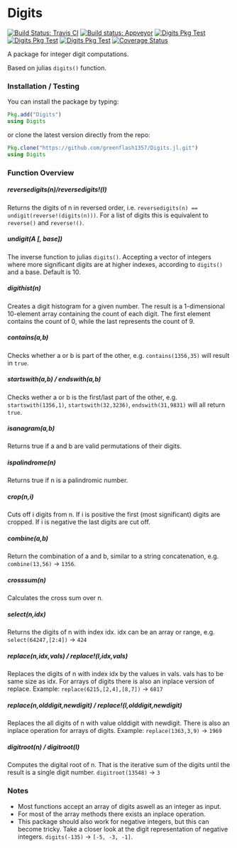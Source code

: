 # Digits

[![Build Status: Travis CI](https://travis-ci.org/greenflash1357/Digits.jl.svg?branch=master)](https://travis-ci.org/greenflash1357/Digits.jl)
[![Build status: Appveyor](https://ci.appveyor.com/api/projects/status/gvomfrq6v71pyt0d?svg=true)](https://ci.appveyor.com/project/greenflash1357/digits-jl)
[![Digits Pkg Test](http://pkg.julialang.org/badges/Digits_0.4.svg)](http://pkg.julialang.org/?pkg=Digits&ver=0.4)
[![Digits Pkg Test](http://pkg.julialang.org/badges/Digits_0.5.svg)](http://pkg.julialang.org/?pkg=Digits&ver=0.5)
[![Digits Pkg Test](http://pkg.julialang.org/badges/Digits_0.6.svg)](http://pkg.julialang.org/?pkg=Digits&ver=0.6)
[![Coverage Status](https://coveralls.io/repos/greenflash1357/Digits.jl/badge.svg?branch=master&service=github)](https://coveralls.io/github/greenflash1357/Digits.jl?branch=master)

A package for integer digit computations.

Based on julias `digits()` function.

### Installation / Testing

You can install the package by typing:
```julia
Pkg.add("Digits")
using Digits
```
or clone the latest version directly from the repo:
```julia
Pkg.clone("https://github.com/greenflash1357/Digits.jl.git")
using Digits
```

### Function Overview

##### reversedigits(n)/reversedigits!(l)
Returns the digits of n in reversed order, i.e. `reversedigits(n) == undigit(reverse!(digits(n)))`. For a list of digits this is equivalent to `reverse()` and `reverse!()`.

##### undigit(A [, base])
The inverse function to julias `digits()`. Accepting a vector of integers where more significant digits are at higher indexes, according to `digits()` and a base. Default is 10.

##### digithist(n)
Creates a digit histogram for a given number. The result is a 1-dimensional 10-element array containing the count of each digit. The first element contains the count of 0, while the last represents the count of 9.

##### contains(a,b)
Checks whether a or b is part of the other, e.g. `contains(1356,35)` will result in `true`.

##### startswith(a,b) / endswith(a,b)
Checks wether a or b is the first/last part of the other, e.g. `startswith(1356,1)`, `startswith(32,3236)`, `endswith(31,9831)` will all return `true`.

##### isanagram(a,b)
Returns true if a and b are valid permutations of their digits.

##### ispalindrome(n)
Returns true if n is a palindromic number.

##### crop(n,i)
Cuts off i digits from n. If i is positive the first (most significant) digits are cropped. If i is negative the last digits are cut off.

##### combine(a,b)
Return the combination of a and b, similar to a string concatenation, e.g. `combine(13,56)` -> `1356`.

##### crosssum(n)
Calculates the cross sum over n.

##### select(n,idx)
Returns the digits of n with index idx. idx can be an array or range, e.g. `select(64247,[2:4])` -> `424`

##### replace(n,idx,vals) / replace!(l,idx,vals)
Replaces the digits of n with index idx by the values in vals. vals has to be same size as idx.
For arrays of digits there is also an inplace version of replace.
Example: `replace(6215,[2,4],[8,7])` -> `6817`

##### replace(n,olddigit,newdigit) / replace!(l,olddigit,newdigit)
Replaces the all digits of n with value olddigit with newdigit. There is also an inplace operation for arrays of digits.
Example: `replace(1363,3,9)` -> `1969`

##### digitroot(n) / digitroot(l)
Computes the digital root of n. That is the iterative sum of the digits until the result is a single digit number. `digitroot(13548)` -> `3`


### Notes
- Most functions accept an array of digits aswell as an integer as input.
- For most of the array methods there exists an inplace operation.
- This package should also work for negative integers, but this can become tricky. Take a closer look at the digit representation of negative integers. `digits(-135)` -> `[-5, -3, -1]`.
